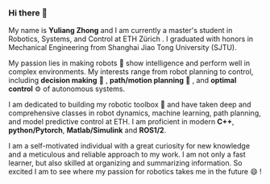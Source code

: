 ### Hi there 👋

My name is **Yuliang Zhong** and I am currently a master's student in Robotics, Systems, and Control at ETH Zürich . I graduated with honors in Mechanical Engineering from Shanghai Jiao Tong University (SJTU). 

My passion lies in making robots 🤖️ show intelligence and perform well in complex environments. My interests range from robot planning to control, including **decision making** 🤯 , **path/motion planning** 👣 , and **optimal control** ⚙️ of autonomous systems.

I am dedicated to building my robotic toolbox 🧰 and have taken deep and comprehensive classes in robot dynamics, machine learning, path planning, and model predictive control at ETH. I am proficient in modern **C++**, **python/Pytorch**, **Matlab/Simulink** and **ROS1/2**.

I am a self-motivated individual with a great curiosity for new knowledge and a meticulous and reliable approach to my work. I am not only a fast learner, but also skilled at organizing and summarizing information. So excited I am to see where my passion for robotics takes me in the future 😄 !
